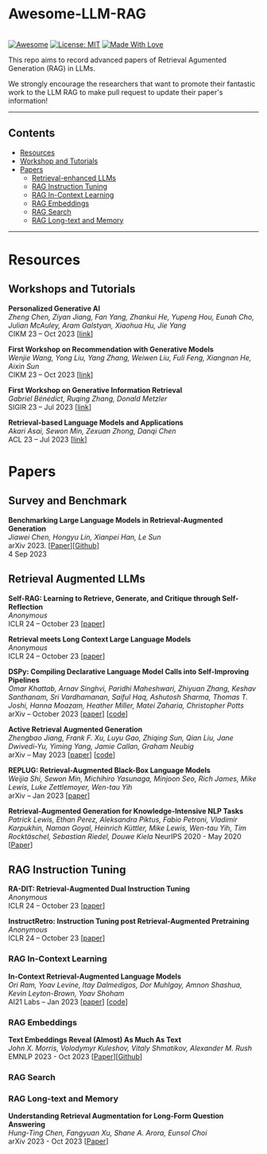 # Awesome-LLM-RAG

\
[![Awesome](https://cdn.rawgit.com/sindresorhus/awesome/d7305f38d29fed78fa85652e3a63e154dd8e8829/media/badge.svg)](https://github.com/hee9joon/Awesome-Diffusion-Models) 
[![License: MIT](https://img.shields.io/badge/License-MIT-green.svg)](https://opensource.org/licenses/MIT)
[![Made With Love](https://img.shields.io/badge/Made%20With-Love-red.svg)](https://github.com/chetanraj/awesome-github-badges)



This repo aims to record advanced papers of Retrieval Agumented Generation (RAG) in LLMs.

We strongly encourage the researchers that want to promote their fantastic work to the LLM RAG to make pull request to update their paper's information!


--- 

## Contents

- [Resources](#resources)
 - [Workshop and Tutorials](#workshop-and-tutorials)
- [Papers](#papers)
  - [Retrieval-enhanced LLMs](#retrieval-enhanced-llms)
  - [RAG Instruction Tuning](#rag-instruction-tuning)
  - [RAG In-Context Learning](#rag-in-context-learning)
  - [RAG Embeddings](#rag-embeddings)
  - [RAG Search](#rag-search)
  - [RAG Long-text and Memory](#rag-long-text-and-memory)


--- 

# Resources 

## Workshops and Tutorials

**Personalized Generative AI**  
*Zheng Chen, Ziyan Jiang, Fan Yang, Zhankui He, Yupeng Hou, Eunah Cho, Julian McAuley, Aram Galstyan, Xiaohua Hu, Jie Yang*  
CIKM 23 – Oct 2023 [[link](https://sites.google.com/view/pgai2023/home)]

**First Workshop on Recommendation with Generative Models**  
*Wenjie Wang, Yong Liu, Yang Zhang, Weiwen Liu, Fuli Feng, Xiangnan He, Aixin Sun*  
CIKM 23 – Oct 2023 [[link](https://rgm-cikm23.github.io/)]

**First Workshop on Generative Information Retrieval**  
*Gabriel Bénédict, Ruqing Zhang, Donald Metzler*  
SIGIR 23 – Jul 2023 [[link](https://coda.io/@sigir/gen-ir)]

**Retrieval-based Language Models and Applications**  
*Akari Asai,	Sewon Min,	Zexuan Zhong,	Danqi Chen*  
ACL 23 – Jul 2023 [[link](https://acl2023-retrieval-lm.github.io/)]




# Papers 

## Survey and Benchmark 

**Benchmarking Large Language Models in Retrieval-Augmented Generation** \
*Jiawei Chen, Hongyu Lin, Xianpei Han, Le Sun* \
arXiv 2023. [[Paper](https://arxiv.org/abs/2309.01431)][[Github](https://github.com/chen700564/RGB)] \
4 Sep 2023 


 
## Retrieval Augmented LLMs

**Self-RAG: Learning to Retrieve, Generate, and Critique through Self-Reflection**  
*Anonymous*  
ICLR 24 – October 23 [[paper](https://openreview.net/forum?id=hSyW5go0v8)]


**Retrieval meets Long Context Large Language Models**  
*Anonymous*  
ICLR 24 – October 23 [[paper](https://openreview.net/forum?id=xw5nxFWMlo)]


**DSPy: Compiling Declarative Language Model Calls into Self-Improving Pipelines**  
*Omar Khattab, Arnav Singhvi, Paridhi Maheshwari, Zhiyuan Zhang, Keshav Santhanam, Sri Vardhamanan, Saiful Haq, Ashutosh Sharma, Thomas T. Joshi, Hanna Moazam, Heather Miller, Matei Zaharia, Christopher Potts*  
arXiv – October 2023 [[paper](https://arxiv.org/abs/2310.03714)] [[code](https://github.com/stanfordnlp/dspy)]



**Active Retrieval Augmented Generation**  
*Zhengbao Jiang, Frank F. Xu, Luyu Gao, Zhiqing Sun, Qian Liu, Jane Dwivedi-Yu, Yiming Yang, Jamie Callan, Graham Neubig*  
arXiv – May 2023 [[paper](https://arxiv.org/abs/2305.06983)] [[code](https://github.com/jzbjyb/FLARE)]


**REPLUG: Retrieval-Augmented Black-Box Language Models**  
*Weijia Shi, Sewon Min, Michihiro Yasunaga, Minjoon Seo, Rich James, Mike Lewis, Luke Zettlemoyer, Wen-tau Yih*  
arXiv – Jan 2023 [[paper](https://arxiv.org/abs/2301.12652)]


**Retrieval-Augmented Generation for Knowledge-Intensive NLP Tasks** 
*Patrick Lewis, Ethan Perez, Aleksandra Piktus, Fabio Petroni, Vladimir Karpukhin, Naman Goyal, Heinrich Küttler, Mike Lewis, Wen-tau Yih, Tim Rocktäschel, Sebastian Riedel, Douwe Kiela* 
NeurIPS 2020 - May 2020 [[Paper](https://arxiv.org/abs/2005.11401)]



## RAG Instruction Tuning 

**RA-DIT: Retrieval-Augmented Dual Instruction Tuning**  
*Anonymous*  
ICLR 24 – October 23 [[paper](https://openreview.net/forum?id=22OTbutug9)]

**InstructRetro: Instruction Tuning post Retrieval-Augmented Pretraining**  
*Anonymous*  
ICLR 24 – October 23 [[paper](https://openreview.net/forum?id=4stB7DFLp6)]


### RAG In-Context Learning 

**In-Context Retrieval-Augmented Language Models**  
*Ori Ram, Yoav Levine, Itay Dalmedigos, Dor Muhlgay, Amnon Shashua, Kevin Leyton-Brown, Yoav Shoham*  
AI21 Labs – Jan 2023 [[paper](https://uploads-ssl.webflow.com/60fd4503684b466578c0d307/63c6c20dec4479564db21819_NEW_In_Context_Retrieval_Augmented_Language_Models.pdf)] [[code](https://github.com/AI21Labs/in-context-ralm)]


### RAG Embeddings 

**Text Embeddings Reveal (Almost) As Much As Text** \
*John X. Morris, Volodymyr Kuleshov, Vitaly Shmatikov, Alexander M. Rush*  \
EMNLP 2023 - Oct 2023 [[Paper](https://arxiv.org/abs/2310.06816?ref=upstract.com)][[Github](https://github.com/jxmorris12/vec2text)] 


### RAG Search

### RAG Long-text and Memory 

**Understanding Retrieval Augmentation for Long-Form Question Answering** \
*Hung-Ting Chen, Fangyuan Xu, Shane A. Arora, Eunsol Choi* \
arXiv 2023 - Oct 2023 [[Paper](https://arxiv.org/abs/2310.12150)]





